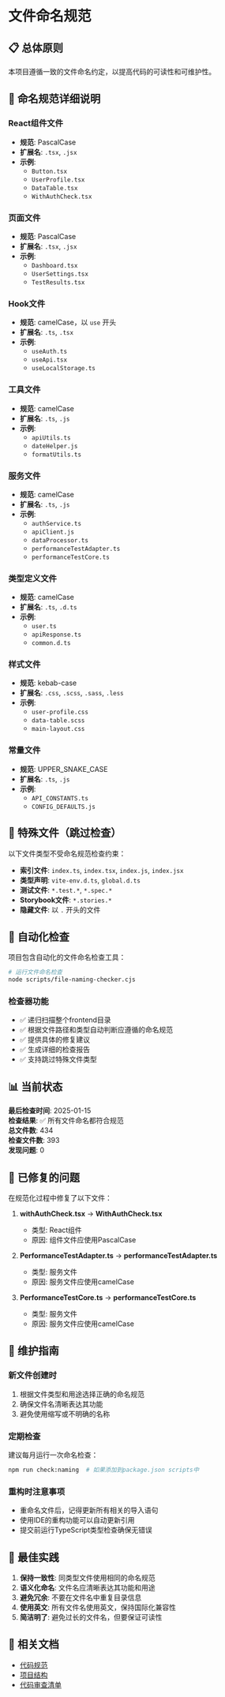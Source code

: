 # 文件命名规范

## 📋 总体原则

本项目遵循一致的文件命名约定，以提高代码的可读性和可维护性。

## 🎯 命名规范详细说明

### React组件文件
- **规范**: PascalCase
- **扩展名**: `.tsx`, `.jsx`
- **示例**: 
  - `Button.tsx`
  - `UserProfile.tsx`
  - `DataTable.tsx`
  - `WithAuthCheck.tsx`

### 页面文件
- **规范**: PascalCase
- **扩展名**: `.tsx`, `.jsx`
- **示例**:
  - `Dashboard.tsx`
  - `UserSettings.tsx`
  - `TestResults.tsx`

### Hook文件
- **规范**: camelCase，以 `use` 开头
- **扩展名**: `.ts`, `.tsx`
- **示例**:
  - `useAuth.ts`
  - `useApi.tsx`
  - `useLocalStorage.ts`

### 工具文件
- **规范**: camelCase
- **扩展名**: `.ts`, `.js`
- **示例**:
  - `apiUtils.ts`
  - `dateHelper.js`
  - `formatUtils.ts`

### 服务文件
- **规范**: camelCase
- **扩展名**: `.ts`, `.js`
- **示例**:
  - `authService.ts`
  - `apiClient.js`
  - `dataProcessor.ts`
  - `performanceTestAdapter.ts`
  - `performanceTestCore.ts`

### 类型定义文件
- **规范**: camelCase
- **扩展名**: `.ts`, `.d.ts`
- **示例**:
  - `user.ts`
  - `apiResponse.ts`
  - `common.d.ts`

### 样式文件
- **规范**: kebab-case
- **扩展名**: `.css`, `.scss`, `.sass`, `.less`
- **示例**:
  - `user-profile.css`
  - `data-table.scss`
  - `main-layout.css`

### 常量文件
- **规范**: UPPER_SNAKE_CASE
- **扩展名**: `.ts`, `.js`
- **示例**:
  - `API_CONSTANTS.ts`
  - `CONFIG_DEFAULTS.js`

## 🚫 特殊文件（跳过检查）

以下文件类型不受命名规范检查约束：

- **索引文件**: `index.ts`, `index.tsx`, `index.js`, `index.jsx`
- **类型声明**: `vite-env.d.ts`, `global.d.ts`
- **测试文件**: `*.test.*`, `*.spec.*`
- **Storybook文件**: `*.stories.*`
- **隐藏文件**: 以 `.` 开头的文件

## 🔧 自动化检查

项目包含自动化的文件命名检查工具：

```bash
# 运行文件命名检查
node scripts/file-naming-checker.cjs
```

### 检查器功能
- ✅ 递归扫描整个frontend目录
- ✅ 根据文件路径和类型自动判断应遵循的命名规范
- ✅ 提供具体的修复建议
- ✅ 生成详细的检查报告
- ✅ 支持跳过特殊文件类型

## 📊 当前状态

**最后检查时间**: 2025-01-15  
**检查结果**: ✅ 所有文件命名都符合规范  
**总文件数**: 434  
**检查文件数**: 393  
**发现问题**: 0

## 🔄 已修复的问题

在规范化过程中修复了以下文件：

1. **withAuthCheck.tsx** → **WithAuthCheck.tsx**
   - 类型: React组件
   - 原因: 组件文件应使用PascalCase

2. **PerformanceTestAdapter.ts** → **performanceTestAdapter.ts**
   - 类型: 服务文件
   - 原因: 服务文件应使用camelCase

3. **PerformanceTestCore.ts** → **performanceTestCore.ts**
   - 类型: 服务文件
   - 原因: 服务文件应使用camelCase

## 📝 维护指南

### 新文件创建时
1. 根据文件类型和用途选择正确的命名规范
2. 确保文件名清晰表达其功能
3. 避免使用缩写或不明确的名称

### 定期检查
建议每月运行一次命名检查：
```bash
npm run check:naming  # 如果添加到package.json scripts中
```

### 重构时注意事项
- 重命名文件后，记得更新所有相关的导入语句
- 使用IDE的重构功能可以自动更新引用
- 提交前运行TypeScript类型检查确保无错误

## 🎯 最佳实践

1. **保持一致性**: 同类型文件使用相同的命名规范
2. **语义化命名**: 文件名应清晰表达其功能和用途
3. **避免冗余**: 不要在文件名中重复目录信息
4. **使用英文**: 所有文件名使用英文，保持国际化兼容性
5. **简洁明了**: 避免过长的文件名，但要保证可读性

## 🔗 相关文档

- [代码规范](./CODE_STYLE.md)
- [项目结构](./PROJECT_STRUCTURE.md)
- [代码审查清单](./CODE_REVIEW_CHECKLIST.md)
